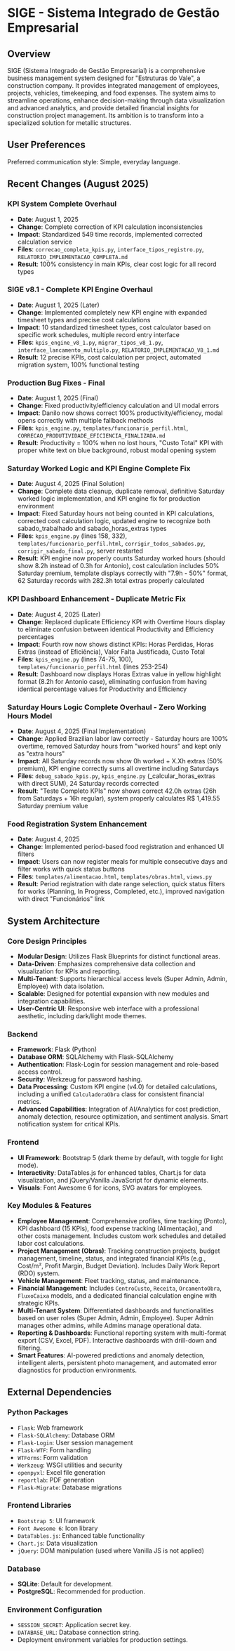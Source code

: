 # SIGE - Sistema Integrado de Gestão Empresarial

## Overview

SIGE (Sistema Integrado de Gestão Empresarial) is a comprehensive business management system designed for "Estruturas do Vale", a construction company. It provides integrated management of employees, projects, vehicles, timekeeping, and food expenses. The system aims to streamline operations, enhance decision-making through data visualization and advanced analytics, and provide detailed financial insights for construction project management. Its ambition is to transform into a specialized solution for metallic structures.

## User Preferences

Preferred communication style: Simple, everyday language.

## Recent Changes (August 2025)

### KPI System Complete Overhaul
- **Date**: August 1, 2025
- **Change**: Complete correction of KPI calculation inconsistencies
- **Impact**: Standardized 549 time records, implemented corrected calculation service
- **Files**: `correcao_completa_kpis.py`, `interface_tipos_registro.py`, `RELATORIO_IMPLEMENTACAO_COMPLETA.md`
- **Result**: 100% consistency in main KPIs, clear cost logic for all record types

### SIGE v8.1 - Complete KPI Engine Overhaul
- **Date**: August 1, 2025 (Later)
- **Change**: Implemented completely new KPI engine with expanded timesheet types and precise cost calculations
- **Impact**: 10 standardized timesheet types, cost calculator based on specific work schedules, multiple record entry interface
- **Files**: `kpis_engine_v8_1.py`, `migrar_tipos_v8_1.py`, `interface_lancamento_multiplo.py`, `RELATORIO_IMPLEMENTACAO_V8_1.md`
- **Result**: 12 precise KPIs, cost calculation per project, automated migration system, 100% functional testing

### Production Bug Fixes - Final
- **Date**: August 1, 2025 (Final)
- **Change**: Fixed productivity/efficiency calculation and UI modal errors
- **Impact**: Danilo now shows correct 100% productivity/efficiency, modal opens correctly with multiple fallback methods
- **Files**: `kpis_engine.py`, `templates/funcionario_perfil.html`, `CORRECAO_PRODUTIVIDADE_EFICIENCIA_FINALIZADA.md`
- **Result**: Productivity = 100% when no lost hours, "Custo Total" KPI with proper white text on blue background, robust modal opening system

### Saturday Worked Logic and KPI Engine Complete Fix
- **Date**: August 4, 2025 (Final Solution)
- **Change**: Complete data cleanup, duplicate removal, definitive Saturday worked logic implementation, and KPI engine fix for production environment
- **Impact**: Fixed Saturday hours not being counted in KPI calculations, corrected cost calculation logic, updated engine to recognize both sabado_trabalhado and sabado_horas_extras types
- **Files**: `kpis_engine.py` (lines 158, 332), `templates/funcionario_perfil.html`, `corrigir_todos_sabados.py`, `corrigir_sabado_final.py`, server restarted
- **Result**: KPI engine now properly counts Saturday worked hours (should show 8.2h instead of 0.3h for Antonio), cost calculation includes 50% Saturday premium, template displays correctly with "7.9h - 50%" format, 62 Saturday records with 282.3h total extras properly calculated

### KPI Dashboard Enhancement - Duplicate Metric Fix
- **Date**: August 4, 2025 (Later)
- **Change**: Replaced duplicate Efficiency KPI with Overtime Hours display to eliminate confusion between identical Productivity and Efficiency percentages
- **Impact**: Fourth row now shows distinct KPIs: Horas Perdidas, Horas Extras (instead of Eficiência), Valor Falta Justificada, Custo Total
- **Files**: `kpis_engine.py` (lines 74-75, 100), `templates/funcionario_perfil.html` (lines 253-254)
- **Result**: Dashboard now displays Horas Extras value in yellow highlight format (8.2h for Antonio case), eliminating confusion from having identical percentage values for Productivity and Efficiency

### Saturday Hours Logic Complete Overhaul - Zero Working Hours Model
- **Date**: August 4, 2025 (Final Implementation)
- **Change**: Applied Brazilian labor law correctly - Saturday hours are 100% overtime, removed Saturday hours from "worked hours" and kept only as "extra hours"
- **Impact**: All Saturday records now show 0h worked + X.Xh extras (50% premium), KPI engine correctly sums all overtime including Saturdays
- **Files**: `debug_sabado_kpis.py`, `kpis_engine.py` (_calcular_horas_extras with direct SUM), 24 Saturday records corrected
- **Result**: "Teste Completo KPIs" now shows correct 42.0h extras (26h from Saturdays + 16h regular), system properly calculates R$ 1,419.55 Saturday premium value

### Food Registration System Enhancement
- **Date**: August 4, 2025
- **Change**: Implemented period-based food registration and enhanced UI filters
- **Impact**: Users can now register meals for multiple consecutive days and filter works with quick status buttons
- **Files**: `templates/alimentacao.html`, `templates/obras.html`, `views.py`
- **Result**: Period registration with date range selection, quick status filters for works (Planning, In Progress, Completed, etc.), improved navigation with direct "Funcionários" link

## System Architecture

### Core Design Principles
- **Modular Design**: Utilizes Flask Blueprints for distinct functional areas.
- **Data-Driven**: Emphasizes comprehensive data collection and visualization for KPIs and reporting.
- **Multi-Tenant**: Supports hierarchical access levels (Super Admin, Admin, Employee) with data isolation.
- **Scalable**: Designed for potential expansion with new modules and integration capabilities.
- **User-Centric UI**: Responsive web interface with a professional aesthetic, including dark/light mode themes.

### Backend
- **Framework**: Flask (Python)
- **Database ORM**: SQLAlchemy with Flask-SQLAlchemy
- **Authentication**: Flask-Login for session management and role-based access control.
- **Security**: Werkzeug for password hashing.
- **Data Processing**: Custom KPI engine (v4.0) for detailed calculations, including a unified `CalculadoraObra` class for consistent financial metrics.
- **Advanced Capabilities**: Integration of AI/Analytics for cost prediction, anomaly detection, resource optimization, and sentiment analysis. Smart notification system for critical KPIs.

### Frontend
- **UI Framework**: Bootstrap 5 (dark theme by default, with toggle for light mode).
- **Interactivity**: DataTables.js for enhanced tables, Chart.js for data visualization, and jQuery/Vanilla JavaScript for dynamic elements.
- **Visuals**: Font Awesome 6 for icons, SVG avatars for employees.

### Key Modules & Features
- **Employee Management**: Comprehensive profiles, time tracking (Ponto), KPI dashboard (15 KPIs), food expense tracking (Alimentação), and other costs management. Includes custom work schedules and detailed labor cost calculations.
- **Project Management (Obras)**: Tracking construction projects, budget management, timeline, status, and integrated financial KPIs (e.g., Cost/m², Profit Margin, Budget Deviation). Includes Daily Work Report (RDO) system.
- **Vehicle Management**: Fleet tracking, status, and maintenance.
- **Financial Management**: Includes `CentroCusto`, `Receita`, `OrcamentoObra`, `FluxoCaixa` models, and a dedicated financial calculation engine with strategic KPIs.
- **Multi-Tenant System**: Differentiated dashboards and functionalities based on user roles (Super Admin, Admin, Employee). Super Admin manages other admins, while Admins manage operational data.
- **Reporting & Dashboards**: Functional reporting system with multi-format export (CSV, Excel, PDF). Interactive dashboards with drill-down and filtering.
- **Smart Features**: AI-powered predictions and anomaly detection, intelligent alerts, persistent photo management, and automated error diagnostics for production environments.

## External Dependencies

### Python Packages
- `Flask`: Web framework
- `Flask-SQLAlchemy`: Database ORM
- `Flask-Login`: User session management
- `Flask-WTF`: Form handling
- `WTForms`: Form validation
- `Werkzeug`: WSGI utilities and security
- `openpyxl`: Excel file generation
- `reportlab`: PDF generation
- `Flask-Migrate`: Database migrations

### Frontend Libraries
- `Bootstrap 5`: UI framework
- `Font Awesome 6`: Icon library
- `DataTables.js`: Enhanced table functionality
- `Chart.js`: Data visualization
- `jQuery`: DOM manipulation (used where Vanilla JS is not applied)

### Database
- **SQLite**: Default for development.
- **PostgreSQL**: Recommended for production.

### Environment Configuration
- `SESSION_SECRET`: Application secret key.
- `DATABASE_URL`: Database connection string.
- Deployment environment variables for production settings.
```